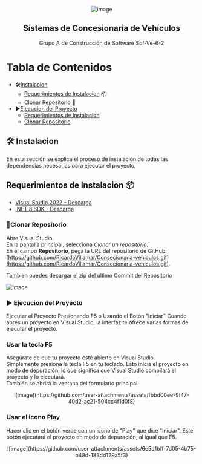 <div align="center">

![image](https://github.com/user-attachments/assets/f23d3406-39c5-438a-8a20-46cafc80052a)

## Sistemas de Concesionaria de Vehículos 

 Grupo A de Construcción de Software Sof-Ve-6-2

</div>

# Tabla de Contenidos
- 🛠[Instalacion](#instalacion)
  - [Requerimientos de Instalacion](#requerimientos-de-instalacion) 📦  
  - [Clonar Repositorio](#clonar-repositorio) 📝  
- ▶️[Ejecucion del Proyecto](#ejecucion-del-proyecto)
  - [Requerimientos de Instalacion](#usar-la-tecla-F5) 
  - [Clonar Repositorio](#usar-el-icono-play)  

## 🛠 Instalacion
En esta sección se explica el proceso de instalación de todas las dependencias necesarias para ejecutar el proyecto.

## Requerimientos de Instalacion 📦
- [Visual Studio 2022 - Descarga]( https://visualstudio.microsoft.com/es/)
- [.NET 8 SDK - Descarga](https://dotnet.microsoft.com/es-es/download)

### 📝Clonar Repositorio
Abre Visual Studio.  
En la pantalla principal, selecciona *Clonar un repositorio*.  
En el campo **Repositorio**, pega la URL del repositorio de GitHub:    
   [https://github.com/RicardoVillamar/Consecionaria-vehiculos.git](https://github.com/RicardoVillamar/Consecionaria-vehiculos.git).

Tambien puedes decargar el zip del ultimo Commit del Repositorio

![image](https://github.com/user-attachments/assets/6014994f-9a31-4d89-a7cb-c7ddd71c4e6b)

### ▶️ Ejecucion del Proyecto
Ejecutar el Proyecto Presionando F5 o Usando el Botón "Iniciar"
Cuando abres un proyecto en Visual Studio, la interfaz te ofrece varias formas de ejecutar el proyecto.   

### Usar la tecla F5
Asegúrate de que tu proyecto esté abierto en Visual Studio.  
Simplemente presiona la tecla F5 en tu teclado. Esto inicia el proyecto en modo de depuración, lo que significa que Visual Studio compilará el proyecto y lo ejecutará.  
También se abrirá la ventana del formulario principal.  
<div align="center">
![image](https://github.com/user-attachments/assets/fbbd00ee-9f47-40d2-ac21-504cc4f1d0f8)  
</div>

### Usar el icono Play
Hacer clic en el botón verde con un icono de "Play" que dice "Iniciar".
Este botón ejecutará el proyecto en modo de depuración, al igual que F5.  
<div align="center">
![image](https://github.com/user-attachments/assets/6e5d1bff-7d05-4b75-b48d-183dd129a5f3)

</div>
